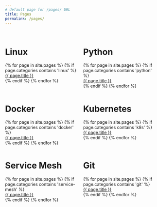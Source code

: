 ```yaml
---
# default page for /pages/ URL
title: Pages
permalink: /pages/
---
```


<div style="max-width: 100%; padding: 1rem 0; display: grid; grid-template-columns: repeat(2, 1fr); grid-gap: 10px;">
  <div class="page-content-container">
    <div><h1>Linux</h1></div>
    <div class="content">
      {% for page in site.pages %}
        {% if page.categories contains 'linux' %}
          <div>
            <span><a href="{{ page.url }}" title="{{ page.title }}">{{ page.title }}</a></span>
          </div>
        {% endif %}
      {% endfor %}
    </div>
  </div>

  <div class="page-content-container">
    <div><h1>Python</h1></div>
    <div class="content">
      {% for page in site.pages %}
        {% if page.categories contains 'python' %}
          <div>
            <span><a href="{{ page.url }}" title="{{ page.title }}">{{ page.title }}</a></span>
          </div>
        {% endif %}
      {% endfor %}
    </div>
  </div>

  <div class="page-content-container">
    <div><h1>Docker</h1></div>
    <div class="content">
      {% for page in site.pages %}
        {% if page.categories contains 'docker' %}
          <div>
            <span><a href="{{ page.url }}" title="{{ page.title }}">{{ page.title }}</a></span>
          </div>
        {% endif %}
      {% endfor %}
    </div>
  </div>

  <div class="page-content-container">
    <div><h1>Kubernetes</h1></div>
    <div class="content">
      {% for page in site.pages %}
        {% if page.categories contains 'k8s' %}
          <div>
            <span><a href="{{ page.url }}" title="{{ page.title }}">{{ page.title }}</a></span>
          </div>
        {% endif %}
      {% endfor %}
    </div>
  </div>

  <div class="page-content-container">
    <div><h1>Service Mesh</h1></div>
    <div class="content">
      {% for page in site.pages %}
        {% if page.categories contains 'service-mesh' %}
          <div>
            <span><a href="{{ page.url }}" title="{{ page.title }}">{{ page.title }}</a></span>
          </div>
        {% endif %}
      {% endfor %}
    </div>
  </div>

  <div class="page-content-container">
    <div><h1>Git</h1></div>
    <div class="content">
      {% for page in site.pages %}
        {% if page.categories contains 'git' %}
          <div>
            <span><a href="{{ page.url }}" title="{{ page.title }}">{{ page.title }}</a></span>
          </div>
        {% endif %}
      {% endfor %}
    </div>
  </div>
</div>
